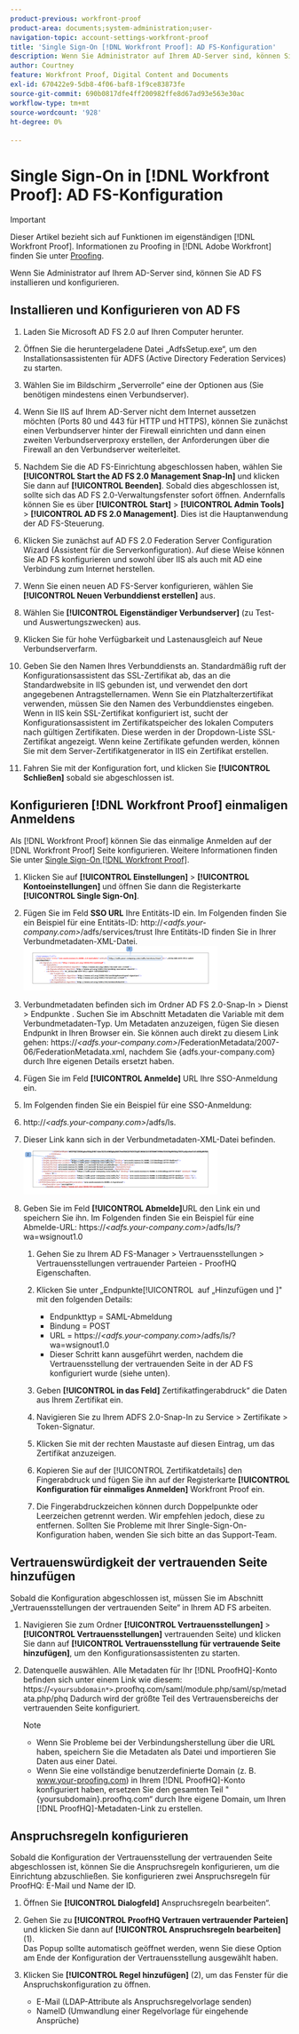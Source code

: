 ```yaml
---
product-previous: workfront-proof
product-area: documents;system-administration;user-
navigation-topic: account-settings-workfront-proof
title: 'Single Sign-On [!DNL Workfront Proof]: AD FS-Konfiguration'
description: Wenn Sie Administrator auf Ihrem AD-Server sind, können Sie AD FS installieren und konfigurieren.
author: Courtney
feature: Workfront Proof, Digital Content and Documents
exl-id: 670422e9-5db8-4f06-baf8-1f9ce83873fe
source-git-commit: 690b0817dfe4ff200982ffe8d67ad93e563e30ac
workflow-type: tm+mt
source-wordcount: '928'
ht-degree: 0%

---
```


# Single Sign-On in [!DNL Workfront Proof]: AD FS-Konfiguration

>[!IMPORTANT]
>
>Dieser Artikel bezieht sich auf Funktionen im eigenständigen [!DNL Workfront Proof]. Informationen zu Proofing in [!DNL Adobe Workfront] finden Sie unter [Proofing](../../../review-and-approve-work/proofing/proofing.md).

Wenn Sie Administrator auf Ihrem AD-Server sind, können Sie AD FS installieren und konfigurieren.

## Installieren und Konfigurieren von AD FS

1. Laden Sie Microsoft AD FS 2.0 auf Ihren Computer herunter.
1. Öffnen Sie die heruntergeladene Datei „AdfsSetup.exe“, um den Installationsassistenten für ADFS (Active Directory Federation Services) zu starten.
1. Wählen Sie im Bildschirm „Serverrolle“ eine der Optionen aus (Sie benötigen mindestens einen Verbundserver).
1. Wenn Sie IIS auf Ihrem AD-Server nicht dem Internet aussetzen möchten (Ports 80 und 443 für HTTP und HTTPS), können Sie zunächst einen Verbundserver hinter der Firewall einrichten und dann einen zweiten Verbundserverproxy erstellen, der Anforderungen über die Firewall an den Verbundserver weiterleitet.
1. Nachdem Sie die AD FS-Einrichtung abgeschlossen haben, wählen Sie **[!UICONTROL Start the AD FS 2.0 Management Snap-In]** und klicken Sie dann auf **[!UICONTROL Beenden]**. Sobald dies abgeschlossen ist, sollte sich das AD FS 2.0-Verwaltungsfenster sofort öffnen. Andernfalls können Sie es über **[!UICONTROL Start]** > **[!UICONTROL Admin Tools]** > **[!UICONTROL AD FS 2.0 Management]**. Dies ist die Hauptanwendung der AD FS-Steuerung.

1. Klicken Sie zunächst auf AD FS 2.0 Federation Server Configuration Wizard (Assistent für die Serverkonfiguration).
Auf diese Weise können Sie AD FS konfigurieren und sowohl über IIS als auch mit AD eine Verbindung zum Internet herstellen.
1. Wenn Sie einen neuen AD FS-Server konfigurieren, wählen Sie **[!UICONTROL Neuen Verbunddienst erstellen]** aus.
1. Wählen Sie **[!UICONTROL Eigenständiger Verbundserver]** (zu Test- und Auswertungszwecken) aus.

1. Klicken Sie für hohe Verfügbarkeit und Lastenausgleich auf Neue Verbundserverfarm.
1. Geben Sie den Namen Ihres Verbunddiensts an.
Standardmäßig ruft der Konfigurationsassistent das SSL-Zertifikat ab, das an die Standardwebsite in IIS gebunden ist, und verwendet den dort angegebenen Antragstellernamen. Wenn Sie ein Platzhalterzertifikat verwenden, müssen Sie den Namen des Verbunddienstes eingeben.
Wenn in IIS kein SSL-Zertifikat konfiguriert ist, sucht der Konfigurationsassistent im Zertifikatspeicher des lokalen Computers nach gültigen Zertifikaten. Diese werden in der Dropdown-Liste SSL-Zertifikat angezeigt. Wenn keine Zertifikate gefunden werden, können Sie mit dem Server-Zertifikatgenerator in IIS ein Zertifikat erstellen.

1. Fahren Sie mit der Konfiguration fort, und klicken Sie **[!UICONTROL Schließen]** sobald sie abgeschlossen ist.

## Konfigurieren [!DNL Workfront Proof] einmaligen Anmeldens

Als [!DNL Workfront Proof] können Sie das einmalige Anmelden auf der [!DNL Workfront Proof] Seite konfigurieren. Weitere Informationen finden Sie unter [Single Sign-On [!DNL Workfront Proof]](../../../workfront-proof/wp-acct-admin/managing-security/single-sign-on-overview.md).

1. Klicken Sie auf **[!UICONTROL Einstellungen]** > **[!UICONTROL Kontoeinstellungen]** und öffnen Sie dann die Registerkarte **[!UICONTROL Single Sign-On]**.

1. Fügen Sie im Feld **SSO URL** Ihre Entitäts-ID ein.
Im Folgenden finden Sie ein Beispiel für eine Entitäts-ID:
http://*&lt;adfs.your-company.com>*/adfs/services/trust
Ihre Entitäts-ID finden Sie in Ihrer Verbundmetadaten-XML-Datei.
   ![ProofHQ_configuration_02.png](assets/proofhq-configuration-02-350x80.png)

1. Verbundmetadaten befinden sich im Ordner AD FS 2.0-Snap-In > Dienst > Endpunkte . Suchen Sie im Abschnitt Metadaten die Variable mit dem Verbundmetadaten-Typ. Um Metadaten anzuzeigen, fügen Sie diesen Endpunkt in Ihren Browser ein. Sie können auch direkt zu diesem Link gehen: https://*&lt;adfs.your-company.com>*/FederationMetadata/2007-06/FederationMetadata.xml, nachdem Sie {adfs.your-company.com} durch Ihre eigenen Details ersetzt haben.
1. Fügen Sie im Feld **[!UICONTROL Anmelde]** URL Ihre SSO-Anmeldung ein.
1. Im Folgenden finden Sie ein Beispiel für eine SSO-Anmeldung:
1. http://*&lt;adfs.your-company.com>*/adfs/ls.
1. Dieser Link kann sich in der Verbundmetadaten-XML-Datei befinden.
   ![ProofHQ_configuration_03.png](assets/proofhq-configuration-03-350x90.png)

1. Geben Sie im Feld **[!UICONTROL Abmelde]**&#x200B;URL den Link ein und speichern Sie ihn.
Im Folgenden finden Sie ein Beispiel für eine Abmelde-URL:
https://*&lt;adfs.your-company.com>*/adfs/ls/?wa=wsignout1.0

   1. Gehen Sie zu Ihrem AD FS-Manager > Vertrauensstellungen > Vertrauensstellungen vertrauender Parteien - ProofHQ Eigenschaften.
   1. Klicken Sie unter „Endpunkte[!UICONTROL &#x200B; auf „Hinzufügen und &#x200B;]&quot; mit den folgenden Details:

      * Endpunkttyp = SAML-Abmeldung
      * Bindung = POST
      * URL = https://*&lt;adfs.your-company.com*>/adfs/ls/?wa=wsignout1.0
      * Dieser Schritt kann ausgeführt werden, nachdem die Vertrauensstellung der vertrauenden Seite in der AD FS konfiguriert wurde (siehe unten).
   1. Geben **[!UICONTROL in das Feld]** Zertifikatfingerabdruck“ die Daten aus Ihrem Zertifikat ein.
   1. Navigieren Sie zu Ihrem ADFS 2.0-Snap-In zu Service > Zertifikate > Token-Signatur.
   1. Klicken Sie mit der rechten Maustaste auf diesen Eintrag, um das Zertifikat anzuzeigen.
   1. Kopieren Sie auf der [!UICONTROL Zertifikatdetails] den Fingerabdruck und fügen Sie ihn auf der Registerkarte **[!UICONTROL Konfiguration für einmaliges Anmelden]** Workfront Proof ein.

   1. Die Fingerabdruckzeichen können durch Doppelpunkte oder Leerzeichen getrennt werden. Wir empfehlen jedoch, diese zu entfernen. Sollten Sie Probleme mit Ihrer Single-Sign-On-Konfiguration haben, wenden Sie sich bitte an das Support-Team.


## Vertrauenswürdigkeit der vertrauenden Seite hinzufügen

Sobald die Konfiguration abgeschlossen ist, müssen Sie im Abschnitt „Vertrauensstellungen der vertrauenden Seite“ in Ihrem AD FS arbeiten.

1. Navigieren Sie zum Ordner **[!UICONTROL Vertrauensstellungen]** > **[!UICONTROL Vertrauensstellungen]** vertrauenden Seite) und klicken Sie dann auf **[!UICONTROL Vertrauensstellung für vertrauende Seite hinzufügen]**, um den Konfigurationsassistenten zu starten.

1. Datenquelle auswählen.
Alle Metadaten für Ihr [!DNL ProofHQ]-Konto befinden sich unter einem Link wie diesem:
https://`<yoursubdomain*>`.proofhq.com/saml/module.php/saml/sp/metadata.php/phq
Dadurch wird der größte Teil des Vertrauensbereichs der vertrauenden Seite konfiguriert.

   >[!NOTE]
   >
   >* Wenn Sie Probleme bei der Verbindungsherstellung über die URL haben, speichern Sie die Metadaten als Datei und importieren Sie Daten aus einer Datei.
   >* Wenn Sie eine vollständige benutzerdefinierte Domain (z. B. www.your-proofing.com) in Ihrem [!DNL ProofHQ]-Konto konfiguriert haben, ersetzen Sie den gesamten Teil &quot;{yoursubdomain}.proofhq.com“ durch Ihre eigene Domain, um Ihren [!DNL ProofHQ]-Metadaten-Link zu erstellen.


## Anspruchsregeln konfigurieren

Sobald die Konfiguration der Vertrauensstellung der vertrauenden Seite abgeschlossen ist, können Sie die Anspruchsregeln konfigurieren, um die Einrichtung abzuschließen. Sie konfigurieren zwei Anspruchsregeln für ProofHQ: E-Mail und Name der ID.

1. Öffnen Sie **[!UICONTROL Dialogfeld]** Anspruchsregeln bearbeiten“.
1. Gehen Sie zu **[!UICONTROL ProofHQ Vertrauen vertrauender Parteien]** und klicken Sie dann auf **[!UICONTROL Anspruchsregeln bearbeiten]** (1).\
   Das Popup sollte automatisch geöffnet werden, wenn Sie diese Option am Ende der Konfiguration der Vertrauensstellung ausgewählt haben.

1. Klicken Sie **[!UICONTROL Regel hinzufügen]** (2), um das Fenster für die Anspruchskonfiguration zu öffnen.

   * E-Mail (LDAP-Attribute als Anspruchsregelvorlage senden)
   * NameID (Umwandlung einer Regelvorlage für eingehende Ansprüche)
